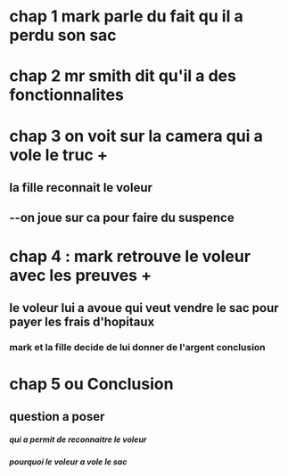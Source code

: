 
# chap 1 mark parle du fait qu il a perdu son sac

# chap 2 mr smith dit qu'il a des fonctionnalites

# chap 3 on voit sur la camera qui a vole le truc +

## la fille reconnait le voleur 

## --on joue sur ca pour faire du suspence

# chap 4 : mark retrouve le voleur avec les preuves +
## le voleur lui a avoue qui veut vendre le sac pour payer les frais d'hopitaux
###  mark et la fille decide de lui donner de l'argent conclusion 

# chap 5 ou  Conclusion 

## question a poser

#####  qui a   permit de reconnaitre  le voleur  

#####  pourquoi le voleur a vole le sac

####   